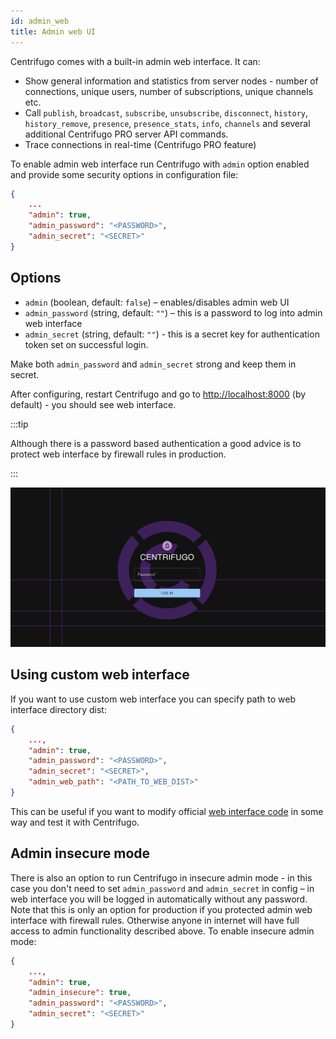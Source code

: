 ```yaml
---
id: admin_web
title: Admin web UI
---
```


Centrifugo comes with a built-in admin web interface. It can:

* Show general information and statistics from server nodes - number of connections, unique users, number of subscriptions, unique channels etc.
* Call `publish`, `broadcast`, `subscribe`, `unsubscribe`, `disconnect`, `history`, `history_remove`, `presence`, `presence_stats`, `info`, `channels` and several additional Centrifugo PRO server API commands.
* Trace connections in real-time (Centrifugo PRO feature)

To enable admin web interface run Centrifugo with `admin` option enabled and provide some security options in configuration file:

```json title="config.json"
{
    ...
    "admin": true,
    "admin_password": "<PASSWORD>",
    "admin_secret": "<SECRET>"
}
```

## Options

* `admin` (boolean, default: `false`) – enables/disables admin web UI
* `admin_password` (string, default: `""`) – this is a password to log into admin web interface
* `admin_secret` (string, default: `""`) - this is a secret key for authentication token set on successful login.

Make both `admin_password` and `admin_secret` strong and keep them in secret.

After configuring, restart Centrifugo and go to [http://localhost:8000](http://localhost:8000) (by default) - you should see web interface.

:::tip

Although there is a password based authentication a good advice is to protect web interface by firewall rules in production.

:::

![Admin web panel](/img/quick_start_admin_v4.png)

## Using custom web interface

If you want to use custom web interface you can specify path to web interface directory dist:

```json title="config.json"
{
    ...,
    "admin": true,
    "admin_password": "<PASSWORD>",
    "admin_secret": "<SECRET>",
    "admin_web_path": "<PATH_TO_WEB_DIST>"
}
```

This can be useful if you want to modify official [web interface code](https://github.com/centrifugal/web) in some way and test it with Centrifugo.

## Admin insecure mode

There is also an option to run Centrifugo in insecure admin mode - in this case you don't need to set `admin_password` and `admin_secret` in config – in web interface you will be logged in automatically without any password. Note that this is only an option for production if you protected admin web interface with firewall rules. Otherwise anyone in internet will have full access to admin functionality described above. To enable insecure admin mode:

```json title="config.json"
{
    ...,
    "admin": true,
    "admin_insecure": true,
    "admin_password": "<PASSWORD>",
    "admin_secret": "<SECRET>"
}
```
